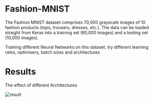 # Fashion-MNIST
The Fashion MNIST dataset comprises 70,000 grayscale images of 10 fashion
products (tops, trousers, dresses, etc.). The data can be loaded straight from
Keras into a training set (60,000 images) and a testing set (10,000 images). 


Training different Neural Networks on this dataset. try different learning rates, optimisers, batch sizes and architectures

# Results
 The effect of different Architectures
 
![result](https://user-images.githubusercontent.com/107531850/173750807-6be28963-a455-444b-922d-3a6548fea661.PNG)
